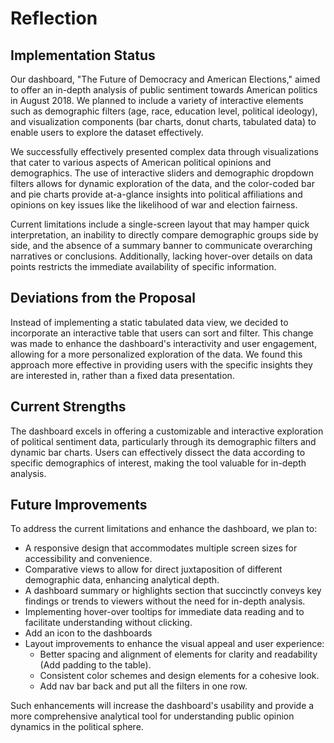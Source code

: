 # Reflection

## Implementation Status

Our dashboard, "The Future of Democracy and American Elections," aimed to offer an in-depth analysis of public sentiment towards American politics in August 2018. We planned to include a variety of interactive elements such as demographic filters (age, race, education level, political ideology), and visualization components (bar charts, donut charts, tabulated data) to enable users to explore the dataset effectively.

We successfully effectively presented complex data through visualizations that cater to various aspects of American political opinions and demographics. The use of interactive sliders and demographic dropdown filters  allows for dynamic exploration of the data, and the color-coded bar and pie charts provide at-a-glance insights into political affiliations and opinions on key issues like the likelihood of war and election fairness.

Current limitations include a single-screen layout that may hamper quick interpretation, an inability to directly compare demographic groups side by side, and the absence of a summary banner to communicate overarching narratives or conclusions. Additionally, lacking hover-over details on data points restricts the immediate availability of specific information. 

## Deviations from the Proposal

Instead of implementing a static tabulated data view, we decided to incorporate an interactive table that users can sort and filter. This change was made to enhance the dashboard's interactivity and user engagement, allowing for a more personalized exploration of the data. We found this approach more effective in providing users with the specific insights they are interested in, rather than a fixed data presentation.

## Current Strengths

The dashboard excels in offering a customizable and interactive exploration of political sentiment data, particularly through its demographic filters and dynamic bar charts. Users can effectively dissect the data according to specific demographics of interest, making the tool valuable for in-depth analysis.

## Future Improvements

To address the current limitations and enhance the dashboard, we plan to:

- A responsive design that accommodates multiple screen sizes for accessibility and convenience.
- Comparative views to allow for direct juxtaposition of different demographic data, enhancing analytical depth.
- A dashboard summary or highlights section that succinctly conveys key findings or trends to viewers without the need for in-depth analysis.
- Implementing hover-over tooltips for immediate data reading and to facilitate understanding without clicking.
- Add an icon to the dashboards
- Layout improvements to enhance the visual appeal and user experience:
  - Better spacing and alignment of elements for clarity and readability (Add padding to the table).
  - Consistent color schemes and design elements for a cohesive look.
  - Add nav bar back and put all the filters in one row.

Such enhancements will increase the dashboard's usability and provide a more comprehensive analytical tool for understanding public opinion dynamics in the political sphere.
